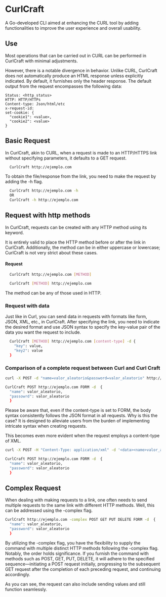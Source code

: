 # CurlCraft
A Go-developed CLI aimed at enhancing the CURL tool by adding functionalities to improve the user experience and overall usability.

## Use
Most operations that can be carried out in CURL can be performed in CurlCraft with minimal adjustments.

However, there is a notable divergence in behavior. Unlike CURL, CurlCraft does not automatically produce an HTML response unless explicitly indicated. By default, it furnishes only the header response. The default output from the request encompasses the following data:

    Status: <http_status>
    HTTP: HTTP/HTTPs
    Content-type: Json/html/etc
    x-request-id: 
    set-cookie: {
      "cookie1": <value>,
      "cookie2": <value>
    }

## Basic Request
In CurlCraft, akin to CURL, when a request is made to an HTTP/HTTPS link without specifying parameters, it defaults to a GET request. 
```Bash
  CurlCraft http://ejemplo.com
```
To obtain the file/response from the link, you need to make the request by adding the -h flag.
```Bash
  CurlCraft http://ejemplo.com -h
  OR
  CurlCraft -h http://ejemplo.com 
```
## Request with http methods
In CurlCraft, requests can be created with any HTTP method using its keyword.

It is entirely valid to place the HTTP method before or after the link in CurlCraft. Additionally, the method can be in either uppercase or lowercase; CurlCraft is not very strict about these cases.

#### Request
```Bash
  CurlCraft http://ejemplo.com [METHOD]
```

```Bash
  CurlCraft [METHOD] http://ejemplo.com 
```
The method can be any of those used in HTTP.

### Request with data
Just like in Curl, you can send data in requests with formats like form, JSON, XML, etc., in CurlCraft. After specifying the link, you need to indicate the desired format and use JSON syntax to specify the key-value pair of the data you want the request to include.
```Bash
  CurlCraft [METHOD] http://ejemplo.com [content-type] -d {
    "key": value,
    "key2": value
  }
```

### Comparison of a complete request between Curl and Curl Craft
```Bash
curl -X POST -d "name=valor_aleatorio&password=valor_aleatorio" http://ejemplo.com
```

```Bash
CurlCraft POST http://ejemplo.com FORM -d  {
  "name": valor_aleatorio,
  "passowrd": valor_aleatorio 
  }
```
Please be aware that, even if the content-type is set to FORM, the body syntax consistently follows the JSON format in all requests. Why is this the case? It is designed to alleviate users from the burden of implementing intricate syntax when creating requests.

This becomes even more evident when the request employs a content-type of XML.
```Bash
curl -X POST -H "Content-Type: application/xml" -d '<data><name>valor_aleatorio</name><password>valor_aleatorio</password></data>' http://ejemplo.com

```
```Bash
CurlCraft POST http://ejemplo.com FORM -d  {
  "name": valor_aleatorio,
  "password": valor_aleatorio 
  }
```
## Complex Request
When dealing with making requests to a link, one often needs to send multiple requests to the same link with different HTTP methods. Well, this can be addressed using the -complex flag.


```Bash
CurlCraft http://ejemplo.com -complex POST GET PUT DELETE FORM -d  {
  "name": valor_aleatorio,
  "password": valor_aleatorio 
  }
```

By utilizing the -complex flag, you have the flexibility to supply the command with multiple distinct HTTP methods following the -complex flag. Notably, the order holds significance. If you furnish the command with methods such as POST, GET, PUT, DELETE, it will adhere to the specified sequence—initiating a POST request initially, progressing to the subsequent GET request after the completion of each preceding request, and continuing accordingly.

As you can see, the request can also include sending values and still function seamlessly.
